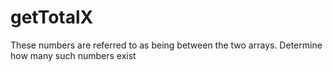 # getTotalX
These numbers are referred to as being between the two arrays. Determine how many such numbers exist
